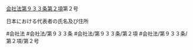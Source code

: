 [会社法第９３３条第２項](会社法＿＿＿＿第９３３条第２項)第２号

日本における代表者の氏名及び住所


#会社法
#会社法/第９３３条
#会社法/第９３３条/第２項
#会社法/第９３３条/第２項/第２号
